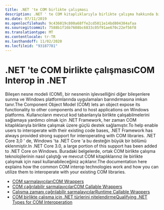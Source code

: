 ```yaml
---
title: .NET 'te COM birlikte çalışması
description: .NET ' te COM kitaplıklarıyla birlikte çalışma hakkında bilgi edinin.
ms.date: 07/11/2019
ms.openlocfilehash: 9c436019c800a68ffe2cd5011e14bd804384afaa
ms.sourcegitcommit: 7588b1f16b7608bc6833c05f91ae670c22ef56f8
ms.translationtype: MT
ms.contentlocale: tr-TR
ms.lasthandoff: 11/02/2020
ms.locfileid: "93187781"
---
```

# <a name="com-interop-in-net"></a><span data-ttu-id="63266-103">.NET 'te COM birlikte çalışması</span><span class="sxs-lookup"><span data-stu-id="63266-103">COM Interop in .NET</span></span>

<span data-ttu-id="63266-104">Bileşen nesne modeli (COM), bir nesnenin işlevselliğini diğer bileşenlere sunma ve Windows platformlarında uygulamaları barındırmasına imkan tanır.</span><span class="sxs-lookup"><span data-stu-id="63266-104">The Component Object Model (COM) lets an object expose its functionality to other components and to host applications on Windows platforms.</span></span> <span data-ttu-id="63266-105">Kullanıcıların mevcut kod tabanlarıyla birlikte çalışabilmelerini sağlamaya yardımcı olmak için .NET Framework, her zaman COM kitaplıklarıyla birlikte çalışmak üzere güçlü destek sağlamıştır.</span><span class="sxs-lookup"><span data-stu-id="63266-105">To help enable users to interoperate with their existing code bases, .NET Framework has always provided strong support for interoperating with COM libraries.</span></span> <span data-ttu-id="63266-106">.NET Core 3,0 ' de, Windows 'ta .NET Core 'a bu desteğin büyük bir bölümü eklenmiştir.</span><span class="sxs-lookup"><span data-stu-id="63266-106">In .NET Core 3.0, a large portion of this support has been added to .NET Core on Windows.</span></span> <span data-ttu-id="63266-107">Buradaki belgelerde, ortak COM birlikte çalışma teknolojilerinin nasıl çalıştığı ve mevcut COM kitaplıklarınız ile birlikte çalışmak için nasıl kullanabileceğiniz açıklanır.</span><span class="sxs-lookup"><span data-stu-id="63266-107">The documentation here explains how the common COM interop technologies work and how you can utilize them to interoperate with your existing COM libraries.</span></span>

- [<span data-ttu-id="63266-108">COM sarmalayıcıları</span><span class="sxs-lookup"><span data-stu-id="63266-108">COM Wrappers</span></span>](./com-wrappers.md)
- [<span data-ttu-id="63266-109">COM çağrılabilir sarmalayıcılar</span><span class="sxs-lookup"><span data-stu-id="63266-109">COM Callable Wrappers</span></span>](./com-callable-wrapper.md)
- [<span data-ttu-id="63266-110">Çalışma zamanı çağrılabilir sarmalayıcılar</span><span class="sxs-lookup"><span data-stu-id="63266-110">Runtime Callable Wrappers</span></span>](./runtime-callable-wrapper.md)
- [<span data-ttu-id="63266-111">COM birlikte çalışma için .NET türlerini nitelendirme</span><span class="sxs-lookup"><span data-stu-id="63266-111">Qualifying .NET Types for COM Interoperation</span></span>](./qualify-net-types-for-interoperation.md)
